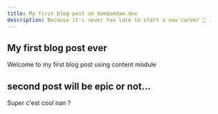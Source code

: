 ```yaml
---
title: My first blog post on damdamdam.dev
description: Because it's never too late to start a new career 👋 .
---
```


## My first blog post ever

Welcome to my first blog post using content module

## second post will be epic or not…

Super c'est cool nan ?
